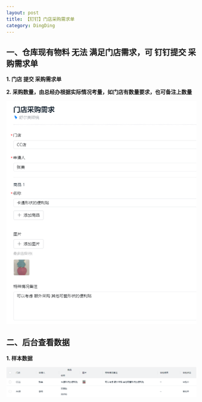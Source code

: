 ```yaml
---
layout: post
title: 【钉钉】门店采购需求单
category: DingDing
---
```



## 一、仓库现有物料 无法 满足门店需求，可 钉钉提交 采购需求单

**1. 门店 提交 采购需求单**

**2. 采购数量，由总经办根据实际情况考量，如门店有数量要求，也可备注上数量**


![order_for_card](/images/to_purchase_form.png)


## 二、后台查看数据

**1. 样本数据**

![order_for_card](/images/to_purchase.png)

